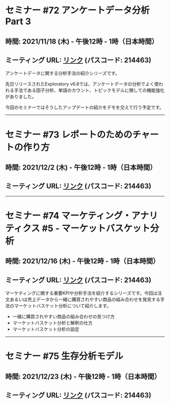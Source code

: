 # セミナー #72 アンケートデータ分析 Part 3

## 時間: 2021/11/18 (木) - 午後12時 - 1時（日本時間）

## ミーティング URL: [リンク](https://us02web.zoom.us/j/331585134?pwd=VGVyeXBRWjFMT2hESFdhSU45Z2d0dz09) (パスコード: 214463)

アンケートデータに関する分析手法の紹介シリーズです。

先日リリースされたExploratory v6.8では、アンケートデータの分析でよく使われる手法である因子分析、単語のカウント、トピックモデルに関しての機能強化がありました。

今回のセミナーではそうしたアップデートの紹介をデモを交えて行う予定です。

----

# セミナー #73 レポートのためのチャートの作り方

## 時間: 2021/12/2 (木) - 午後12時 - 1時（日本時間）

## ミーティング URL: [リンク](https://us02web.zoom.us/j/331585134?pwd=VGVyeXBRWjFMT2hESFdhSU45Z2d0dz09) (パスコード: 214463)

----

# セミナー #74 マーケティング・アナリティクス #5 - マーケットバスケット分析

## 時間: 2021/12/16 (木) - 午後12時 - 1時（日本時間）

## ミーティング URL: [リンク](https://us02web.zoom.us/j/331585134?pwd=VGVyeXBRWjFMT2hESFdhSU45Z2d0dz09) (パスコード: 214463)

マーケティングに関する重要KPIや分析手法を紹介するシリーズです。今回は注文あるいは売上データから一緒に購買されやすい商品の組み合わせを発見する手法のマーケットバスケット分析について紹介します。

* 一緒に購買されやすい商品の組み合わせの見つけ方
* マーケットバスケット分析と解釈の仕方
* マーケットバスケット分析の設定

----

# セミナー #75 生存分析モデル

## 時間: 2021/12/23 (木) - 午後12時 - 1時（日本時間）

## ミーティング URL: [リンク](https://us02web.zoom.us/j/331585134?pwd=VGVyeXBRWjFMT2hESFdhSU45Z2d0dz09) (パスコード: 214463)
